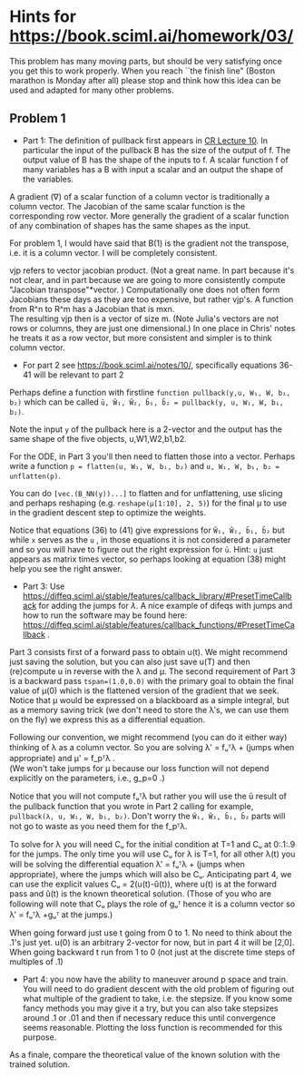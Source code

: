 # Hints for https://book.sciml.ai/homework/03/

This problem has many moving parts, but should be very satisfying once you get this to work properly.  When you reach ``the finish line" (Boston marathon is Monday after all) please
stop and think how this idea can be used and adapted for many other problems.


## Problem 1

* Part 1: The definition of pullback first appears in [CR Lecture 10][10].  In particular the input of the pullback B has the size of the output of f.  The output value of B has the shape of the  inputs to f.  A scalar function f of many variables has a B with input a scalar and an output  the shape of the variables.

A gradient (∇) of a scalar function of a column vector is traditionally a column vector.
The Jacobian of the same scalar function is the corresponding row vector.  More generally
the gradient of a scalar function of any combination of shapes has the same shapes as the input.


For problem 1, I would have said that B(1) is the gradient not the transpose, i.e. it is a column vector.
I will be completely consistent.

vjp refers to vector jacobian product. (Not a great name.
In part because it's not clear, and in part because we are going
to more consistently compute "Jacobian transpose"*vector.
)  Computationally one does not often form Jacobians these days as they are too expensive, but rather vjp's.
A function from R^n to R^m has a Jacobian that is mxn.  
The resulting vjp then is a vector of size m.    (Note Julia's vectors are not rows or columns, they are just one dimensional.)  In one place in Chris' notes he treats it as a row vector, but more consistent and simpler is to think column vector.

* For part 2 see https://book.sciml.ai/notes/10/, specifically equations 36-41 will be relevant to part 2

Perhaps define a function with firstline `function pullback(y,u, W₁, W, b₁, b₂)` which can be called
`ū, W̄₁, W̄₂, b̄₁, b̄₂ = pullback(y, u, W₁, W, b₁, b₂)`.

Note the input `y` of the pullback here is a 2-vector and the output has the same shape  of the five objects, u,W1,W2,b1,b2.
 
For the ODE, in Part 3 you'll then need to flatten those into a vector. Perhaps write a function
`p = flatten(u, W₁, W, b₁, b₂)` and `u, W₁, W, b₁, b₂ = unflatten(p)`.

You can do `[vec.(B_NN(y))...]` to flatten and for unflattening, use slicing and perhaps reshaping (e.g. `reshape(µ[1:10], 2, 5)`) for the final µ to use in the gradient descent step to optimize the weights.

Notice that equations (36) to (41) give expressions for `W̄₁, W̄₂, b̄₁, b̄₂` but while `x` serves as the `u` , in those equations it is not considered a parameter and so you will have to figure out the right expression for `ū`.
Hint: `u` just appears as matrix times vector, so perhaps looking at equation (38) might help you see the right answer.

* Part 3: Use https://diffeq.sciml.ai/stable/features/callback_library/#PresetTimeCallback for adding the jumps for $\lambda$.  A nice example of difeqs with jumps and how to run the software
may be found here: https://diffeq.sciml.ai/stable/features/callback_functions/#PresetTimeCallback .

Part 3 consists first of a forward pass to obtain u(t). We might recommend just saving the solution, but you can also just save u(T) and then (re)compute u in reverse with the  λ and μ.  The second requirement of Part 3 is
 a backward pass `tspan=(1.0,0.0)` with the primary goal 
to obtain the final value of μ(0) which is the flattened version of the gradient that we seek.
Notice that μ would be expressed on a blackboard as a simple integral, but as a memory saving trick
(we don't need to store the λ's, we can use them on the fly) we express this as a differential equation.

Following our convention, we might recommend (you can do it either way) thinking of λ as a column vector.
So you are solving λ' = fᵤᵀλ + (jumps when appropriate) and μ' = f_pᵀλ .  
(We won't take jumps for μ because our loss function will not depend explicitly on the parameters, i.e., g_p=0
.)

Notice that you will not compute fᵤᵀλ but rather you will use the ū result of the pullback function that you wrote in Part 2 calling for example,    `pullback(λ, u, W₁, W, b₁, b₂)`. Don't worry the
 `W̄₁, W̄₂, b̄₁, b̄₂`   parts will not go to waste as you need them for the f_pᵀλ.


To solve for λ you will need Cᵤ for the initial condition at T=1 and Cᵤ at 0:.1:.9 for the jumps.
The only time you will use Cᵤ for λ is T=1, for all other λ(t) you will be solving the differential
equation λ' = fᵤᵀλ + (jumps when appropriate), where the jumps which will also be Cᵤ.
Anticipating part 4, we can use the explicit values Cᵤ = 2(u(t)-û(t)), where u(t) is at the forward pass and û(t) is the known theoretical solution. (Those of you who are following will note that Cᵤ plays
the role of gᵤᵀ hence it is a column vector so λ' = fᵤᵀλ +gᵤᵀ  at the jumps.)

When going forward just use t going from 0 to 1.  No need to think about the .1's just yet.
u(0) is an arbitrary 2-vector for now, but in part 4 it will be [2,0]. When going backward t
run from 1 to 0 (not just at the discrete time steps of multiples of .1)

* Part 4: you now have the ability to maneuver around p space and train.  You will need to do gradient
descent with the old problem of figuring out what multiple of the gradient to take, i.e. the stepsize.
If you know some fancy methods you may give it a try, but you can also take stepsizes around .1 or .01 and
then if necessary reduce this until convergence seems reasonable.  Plotting the loss function is recommended
for this purpose.

As a finale, compare the theoretical value of the known solution with the trained solution.

[10]:https://book.sciml.ai/notes/10/